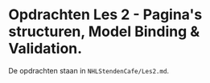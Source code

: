# Opdrachten Les 2 - Pagina's structuren, Model Binding & Validation. 

De opdrachten staan in `NHLStendenCafe/Les2.md`.
